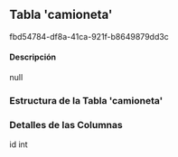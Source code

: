 
## Tabla 'camioneta'
fbd54784-df8a-41ca-921f-b8649879dd3c
#### Descripción

null

### Estructura de la Tabla 'camioneta'




### Detalles de las Columnas
id
int


